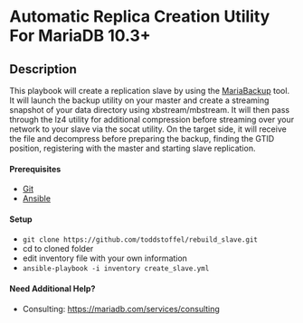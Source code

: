 # Automatic Replica Creation Utility For MariaDB 10.3+

## Description
This playbook will create a replication slave by using the [MariaBackup](https://mariadb.com/kb/en/library/mariabackup-overview/) tool.  It will launch the backup utility on your master and create a streaming snapshot of your data directory using xbstream/mbstream.  It will then pass through the lz4 utility for additional compression before streaming over your network to your slave via the socat utility.  On the target side, it will receive the file and decompress before preparing the backup, finding the GTID position, registering with the master and starting slave replication.

#### Prerequisites

* [Git](https://git-scm.com/download/)
* [Ansible](http://docs.ansible.com/ansible/latest/intro_installation.html)

#### Setup

* `git clone https://github.com/toddstoffel/rebuild_slave.git`
* cd to cloned folder
* edit inventory file with your own information
* `ansible-playbook -i inventory create_slave.yml`

#### Need Additional Help?

* Consulting: https://mariadb.com/services/consulting
